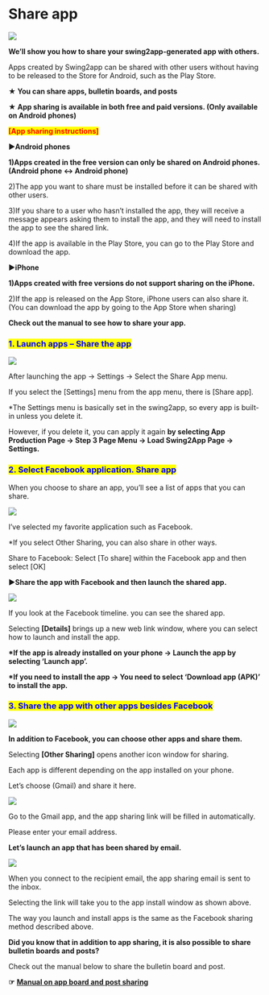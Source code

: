 # Share app

![](https://support.swing2app.com/wp-content/uploads/2018/10/app\_share1.png)

**We’ll show you how to share your swing2app-generated app with others.**

Apps created by Swing2app can be shared with other users without having to be released to the Store for Android, such as the Play Store.

**★ You can share apps, bulletin boards, and posts**

**★ App sharing is available in both free and paid versions. (Only available on Android phones)**

<mark style="color:red;">**\[App sharing instructions]**</mark>

**▶Android phones**

**1)Apps created in the free version can only be shared on Android phones. (Android phone ↔ Android phone)**

2\)The app you want to share must be installed before it can be shared with other users.

3\)If you share to a user who hasn’t installed the app, they will receive a message appears asking them to install the app, and they will need to install the app to see the shared link.&#x20;

4\)If the app is available in the Play Store, you can go to the Play Store and download the app.

**▶iPhone**

**1)Apps created with free versions do not support sharing on the iPhone.**

2\)If the app is released on the App Store, iPhone users can also share it. (You can download the app by going to the App Store when sharing)



**Check out the manual to see how to share your app.**



### <mark style="color:blue;">**1. Launch apps – Share the app**</mark>

![](https://support.swing2app.com/wp-content/uploads/2018/10/Picture73.png)

After launching the app → Settings → Select the Share App menu.

If you select the \[Settings] menu from the app menu, there is \[Share app].

\*The Settings menu is basically set in the swing2app, so every app is built-in unless you delete it.

However, if you delete it, you can apply it again **by selecting App Production Page → Step 3 Page Menu → Load Swing2App Page → Settings.**



### <mark style="color:blue;">**2. Select Facebook application. Share app**</mark>

When you choose to share an app, you’ll see a list of apps that you can share.

![](https://support.swing2app.com/wp-content/uploads/2018/10/Picture74.png)

I’ve selected my favorite application such as Facebook.

\*If you select Other Sharing, you can also share in other ways.

Share to Facebook: Select \[To share] within the Facebook app and then select \[OK]



**▶Share the app with Facebook and then launch the shared app.**

![](https://support.swing2app.com/wp-content/uploads/2018/10/Picture75.png)

If you look at the Facebook timeline. you can see the shared app.

Selecting **\[Details]** brings up a new web link window, where you can select how to launch and install the app.

**\*If the app is already installed on your phone → Launch the app by selecting ‘Launch app’.**

**\*If you need to install the app → You need to select ‘Download app (APK)’ to install the app.**



### <mark style="color:blue;">**3.  Share the app with other apps besides Facebook**</mark>

![](https://support.swing2app.com/wp-content/uploads/2018/10/Picture76.png)

**In addition to Facebook, you can choose other apps and share them.**

Selecting **\[Other Sharing]** opens another icon window for sharing.

Each app is different depending on the app installed on your phone.

Let’s choose (Gmail) and share it here.



![](https://support.swing2app.com/wp-content/uploads/2018/10/Picture77.png)

Go to the Gmail app, and the app sharing link will be filled in automatically.

Please enter your email address.

**Let’s launch an app that has been shared by email.**

![](https://support.swing2app.com/wp-content/uploads/2018/10/Picture78.png)

When you connect to the recipient email, the app sharing email is sent to the inbox.

Selecting the link will take you to the app install window as shown above.

The way you launch and install apps is the same as the Facebook sharing method described above.

**Did you know that in addition to app sharing, it is also possible to share bulletin boards and posts?**&#x20;

Check out the manual below to share the bulletin board and post.

**☞** [**Manual on app board and post sharing**](bulletinboard-share.md)

